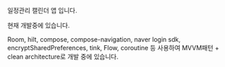 일정관리 캘린더 앱 입니다.

현재 개발중에 있습니다.

Room, hilt, compose, compose-navigation, naver login sdk, encryptSharedPreferences, tink, Flow, coroutine
등 사용하여 MVVM패턴 + clean architecture로 개발 중에 있습니다.
